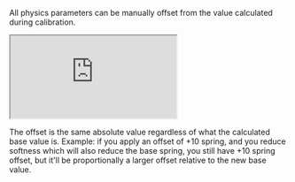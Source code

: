 All physics parameters can be manually offset from the value calculated during calibration.

<div class='video-container'>
  <iframe
    src='https://videos.sproutvideo.com/embed/d39fdbb31b1de6c25a/246ca845488a06da?playerTheme=dark&amp;playerColor=2f3437'
    allowfullscreen
    referrerpolicy='no-referrer-when-downgrade'
    title='Physics offsets'>
  </iframe>
</div>

The offset is the same absolute value regardless of what the calculated base value is. Example: if you apply an offset of +10 spring, and you reduce softness which will also reduce the base spring, you still have +10 spring offset, but it'll be proportionally a larger offset relative to the new base value.
